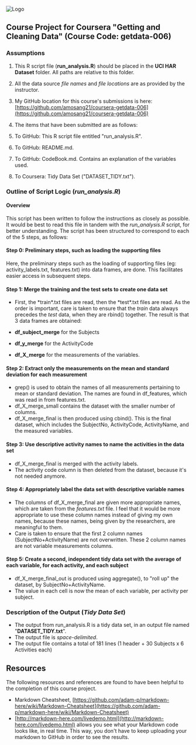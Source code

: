 ![Logo](http://archive.timmmmyboy.com/wp-content/uploads/2012/08/coursera_logo_RGB1.jpg "Coursera Logo")

## Course Project for Coursera "Getting and Cleaning Data" (Course Code: getdata-006)

### Assumptions
1. This R script file (**run_analysis.R**) should be placed in the **UCI HAR Dataset** folder. All paths are relative to this folder.

2. All the data source *file names* and *file locations* are as provided by the instructor.

3. My GitHub location for this course's submissions is here: [https://github.com/amosang21/coursera-getdata-006](https://github.com/amosang21/coursera-getdata-006)

4. The items that have been submitted are as follows:
 1. To GitHub: This R script file entitled "run_analysis.R".
 2. To GitHub: README.md.
 3. To GitHub: CodeBook.md. Contains an explanation of the variables used.
 4. To Coursera: Tidy Data Set ("DATASET_TIDY.txt").


### Outline of Script Logic (*run_analysis.R*)
#### Overview
This script has been written to follow the instructions as closely as possible. 
It would be best to read this file in tandem with the *run_analysis.R* script, for better understanding.
The script has been structured to correspond to each of the 5 steps, as follows:

#### Step 0: Preliminary steps, such as loading the supporting files
Here, the preliminary steps such as the loading of supporting files (eg: activity_labels.txt, features.txt) into data frames, are done. This facilitates easier access in subsequent steps.
	
#### Step 1: Merge the training and the test sets to create one data set
- First, the \*train\*.txt files are read, then the \*test\*.txt files are read.
As the order is important, care is taken to ensure that the *train* data always precedes the *test* data, when they are rbind() together.
The result is that 3 data frames are obtained:

 - **df_subject_merge** for the Subjects
 - **df_y_merge** for the ActivityCode
 - **df_X_merge** for the measurements of the variables.


#### Step 2: Extract only the measurements on the mean and standard deviation for each measurement
- grep() is used to obtain the names of all measurements pertaining to mean or standard deviation. The names are found in df_features, which was read in from features.txt.
- df_X_merge_small contains the dataset with the smaller number of columns.
- df_X_merge_final is then produced using cbind(). This is the final dataset, which includes the SubjectNo, ActivityCode, ActivityName, and the measured variables.

#### Step 3: Use descriptive activity names to name the activities in the data set
- df_X_merge_final is merged with the activity labels. 
- The activity code column is then deleted from the dataset, because it's not needed anymore.

#### Step 4: Appropriately label the data set with descriptive variable names
- The columns of df_X_merge_final are given more appropriate names, which are taken from the *features.txt* file. I feel that it would be more appropriate to use these column names instead of giving my own names, because these names, being given by the researchers, are meaningful to them.
- Care is taken to ensure that the first 2 column names (SubjectNo+ActivityName) are not overwritten. These 2 column names are not variable measurements columns.

#### Step 5: Create a second, independent tidy data set with the average of each variable, for each activity, and each subject
- df_X_merge_final_out is produced using aggregate(), to "roll up" the dataset, by SubjectNo+ActivityName.
- The value in each cell is now the mean of each variable, per activity per subject.


### Description of the Output (*Tidy Data Set*)
- The output from run_analysis.R is a tidy data set, in an output file named "**DATASET_TIDY.txt**". 
- The output file is *space-delimited*.
- The output file contains a total of 181 lines (1 header + 30 Subjects x 6 Activities each)


## Resources
The following resources and references are found to have been helpful to the completion of this course project.

- Markdown Cheatsheet, [https://github.com/adam-p/markdown-here/wiki/Markdown-Cheatsheet](https://github.com/adam-p/markdown-here/wiki/Markdown-Cheatsheet)
- [http://markdown-here.com/livedemo.html](http://markdown-here.com/livedemo.html) allows you see what your Markdown code looks like, in real time. This way, you don't have to keep uploading your markdown to GitHub in order to see the results.
